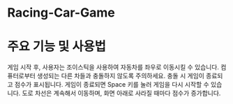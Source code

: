 # Racing-Car-Game
# 주요 기능 및 사용법
게임 시작 후, 사용자는 조이스틱을 사용하여 자동차를 좌우로 이동시킬 수 있습니다.
컴퓨터로부터 생성되는 다른 차들과 충돌하지 않도록 주의하세요. 충돌 시 게임이 종료되고 점수가 표시됩니다.
게임이 종료되면 Space 키를 눌러 게임을 다시 시작할 수 있습니다.
도로 차선은 계속해서 이동하며, 화면 아래로 사라질 때마다 점수가 증가합니다.
